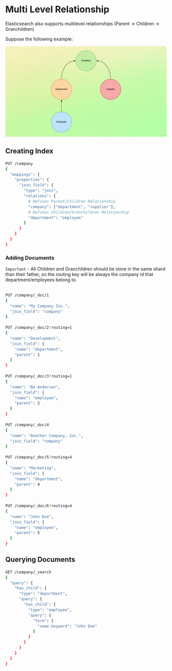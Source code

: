 # Multi Level Relationship

Elasticsearch also supports multilevel relationships (Parent -> Children -> Granchildren)

Suppose the following example:

![MultiLevelRelationship](./artifacts/9-MultiLevelRelationship.png)

## Creating Index
```bash
PUT /company
{
  "mappings": {
    "properties": {
      "join_field": { 
        "type": "join",
        "relations": {
          # Defines Parent/Children Relationship
          "company": ["department", "supplier"],
          # Defines Children/Granchildren Relationship
          "department": "employee"
        }
      }
    }
  }
}
```

### Adding Documents

`Important` - All Children and Granchildren should be store in the same shard than their father, so the routing key will be always the company id that department/employees belong to.

```bash

PUT /company/_doc/1
{
  "name": "My Company Inc.",
  "join_field": "company"
}

PUT /company/_doc/2?routing=1
{
  "name": "Development",
  "join_field": {
    "name": "department",
    "parent": 1
  }
}

PUT /company/_doc/3?routing=1
{
  "name": "Bo Andersen",
  "join_field": {
    "name": "employee",
    "parent": 2
  }
}

PUT /company/_doc/4
{
  "name": "Another Company, Inc.",
  "join_field": "company"
}

PUT /company/_doc/5?routing=4
{
  "name": "Marketing",
  "join_field": {
    "name": "department",
    "parent": 4
  }
}

PUT /company/_doc/6?routing=4
{
  "name": "John Doe",
  "join_field": {
    "name": "employee",
    "parent": 5
  }
}
```

## Querying Documents
```bash
GET /company/_search
{
  "query": {
    "has_child": {
      "type": "department",
      "query": {
        "has_child": {
          "type": "employee",
          "query": {
            "term": {
              "name.keyword": "John Doe"
            }
          }
        }
      }
    }
  }
}
```